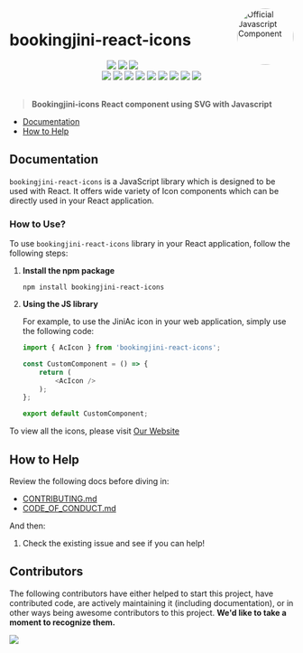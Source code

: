 <a href="https://icons.bookingjini.tech/">
  <img align="right" style="border-radius:50%" width="100" height="100" alt="Official Javascript Component" src="https://icons.bookingjini.tech/logo.png">
</a>

<h1>bookingjini-react-icons</h1>

<div align="center">
<img src="https://forthebadge.com/images/badges/built-with-love.svg" />
<img src="https://forthebadge.com/images/badges/uses-brains.svg" />
<img src="https://forthebadge.com/images/badges/powered-by-responsibility.svg" />
<br>
<img src="https://img.shields.io/github/repo-size/Bookingjini-Labs/Bookingjini-icons?style=for-the-badge" />
<img src="https://img.shields.io/github/issues/Bookingjini-Labs/Bookingjini-icons?style=for-the-badge" />
<img src="https://img.shields.io/github/issues-closed-raw/Bookingjini-Labs/Bookingjini-icons?style=for-the-badge" />
<img src="https://img.shields.io/github/stars/Bookingjini-Labs/Bookingjini-icons?style=for-the-badge" />
<img src="https://img.shields.io/github/issues-pr/Bookingjini-Labs/Bookingjini-icons?style=for-the-badge" />
<img  src="https://img.shields.io/github/issues-pr-closed-raw/Bookingjini-Labs/Bookingjini-icons?style=for-the-badge" />
<img src="https://img.shields.io/github/forks/Bookingjini-Labs/Bookingjini-icons?style=for-the-badge" />
<img src="https://img.shields.io/github/last-commit/Bookingjini-Labs/Bookingjini-icons?style=for-the-badge" />
<img src="https://img.shields.io/github/contributors/Bookingjini-Labs/Bookingjini-icons?style=for-the-badge" />
</div>
<br>

> **Bookingjini-icons React component using SVG with Javascript**

- [Documentation](#documentation)
- [How to Help](#how-to-help)

## Documentation

`bookingjini-react-icons` is a JavaScript library which is designed to be used with React. It offers wide variety of Icon components which can be directly used in your React application.

### How to Use?

To use `bookingjini-react-icons` library in your React application, follow the following steps:

1. **Install the npm package**

    ```shell
    npm install bookingjini-react-icons
    ```

2. **Using the JS library**

    For example, to use the JiniAc icon in your web application, simply use the following code:

    ```javascript
    import { AcIcon } from 'bookingjini-react-icons';

    const CustomComponent = () => {
        return (
            <AcIcon />
        );
    };

    export default CustomComponent;
    ```

To view all the icons, please visit <a href="https://icons.bookingjini.tech" target="_blank">Our Website</a>

## How to Help

Review the following docs before diving in:

- [CONTRIBUTING.md](../CONTRIBUTING.md)
- [CODE_OF_CONDUCT.md](../CODE_OF_CONDUCT.md)

And then:

1. Check the existing issue and see if you can help!

## Contributors

The following contributors have either helped to start this project, have contributed
code, are actively maintaining it (including documentation), or in other ways
being awesome contributors to this project. **We'd like to take a moment to recognize them.**

<a href="https://github.com/Bookingjini-Labs/bookingjini-icons/graphs/contributors">
  <img src="https://contrib.rocks/image?repo=Bookingjini-Labs/bookingjini-icons" />
</a>

